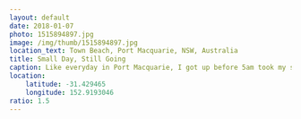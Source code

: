 ```yaml
---
layout: default
date: 2018-01-07
photo: 1515894897.jpg
image: /img/thumb/1515894897.jpg
location_text: Town Beach, Port Macquarie, NSW, Australia
title: Small Day, Still Going
caption: Like everyday in Port Macquarie, I got up before 5am took my surfboard and wetsuit and went for an early surf. Even though the conditions were not very interesting nor inviting I sill went everyday. Persistence is key!
location:
    latitude: -31.429465
    longitude: 152.9193046
ratio: 1.5
---
```

